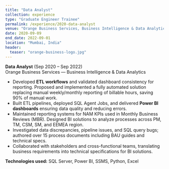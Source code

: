 ```yaml
---
title: "Data Analyst"
collection: experience
type: "Graduate Engineer Trainee"
permalink: /experience/2020-data-analyst
venue: "Orange Business Services, Business Intelligence & Data Analytics"
date: 2020-09-09
end_date: 2022-09-01
location: "Mumbai, India"
header:
  teaser: "orange-business-logo.jpg"
---
```


**Data Analyst** (Sep 2020 – Sep 2022)  
Orange Business Services — Business Intelligence & Data Analytics  

- Developed **ETL workflows** and validated dashboard consistency for reporting. Proposed and implemented a fully automated solution replacing manual weekly/monthly reporting of billable hours, saving 90% of manual work.  
- Built ETL pipelines, deployed SQL Agent Jobs, and delivered **Power BI dashboards** ensuring data quality and reducing errors.  
- Maintained reporting systems for NAM KPIs used in Monthly Business Reviews (MBR). Designed BI solutions to analyze processes across PM, TM, CSM, SM, and EEMEA region.  
- Investigated data discrepancies, pipeline issues, and SQL query bugs; authored over 15 process documents including BAU guides and technical specs.  
- Collaborated with stakeholders and cross-functional teams, translating business requirements into technical specifications for BI solutions.  

**Technologies used:** SQL Server, Power BI, SSMS, Python, Excel  
